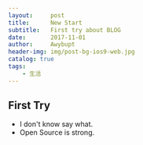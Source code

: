 ```yaml
---
layout:     post
title:      New Start
subtitle:   First try about BLOG
date:       2017-11-01
author:     Awybupt
header-img: img/post-bg-ios9-web.jpg
catalog: true
tags:
    - 生活
---
```


## First Try
* I don't know say what.
* Open Source is strong.
